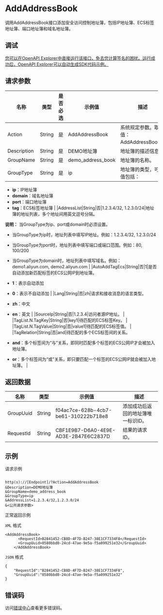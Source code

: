# AddAddressBook

调用AddAddressBook接口添加安全访问控制地址簿，包括IP地址簿、ECS标签地址簿、端口地址簿和域名地址簿。

## 调试

[您可以在OpenAPI Explorer中直接运行该接口，免去您计算签名的困扰。运行成功后，OpenAPI Explorer可以自动生成SDK代码示例。](https://api.aliyun.com/#product=Cloudfw&api=AddAddressBook&type=RPC&version=2017-12-07)

## 请求参数

|名称|类型|是否必选|示例值|描述|
|--|--|----|---|--|
|Action|String|是|AddAddressBook|系统规定参数。取值：AddAddressBook。 |
|Description|String|是|DEMO地址簿|地址簿的描述信息。 |
|GroupName|String|是|demo\_address\_book|地址簿的名称。 |
|GroupType|String|是|ip|地址簿的类型，可选值包括：

 -   **ip**：IP地址簿
-   **domain**：域名地址簿
-   **port**：端口地址簿
-   **tag**：ECS标签地址簿 |
|AddressList|String|否|1.2.3.4/32, 1.2.3.0/24|地址簿的地址列表，多个地址间用英文逗号分隔。

 **说明：** 当GroupType为ip、port或domain时必须设置。

 -   当GroupType为ip时，地址列表中填写IP地址。例如：1.2.3.4/32, 1.2.3.0/24
-   当GroupType为port时，地址列表中填写端口或端口范围。例如：80, 100/200
-   当GroupType为domain时，地址列表中填写域名。例如：demo1.aliyun.com, demo2.aliyun.com |
|AutoAddTagEcs|String|否|1|是否自动添加新匹配标签的ECS公网IP到地址簿。

 -   **1**：表示自动添加
-   **0**：表示不自动添加 |
|Lang|String|否|zh|请求和接收消息的语言类型。

 -   **zh**：中文
-   **en**：英文 |
|SourceIp|String|否|1.2.3.4|访问者源IP地址。 |
|TagList.N.TagKey|String|否|key1|待匹配的ECS标签Key。 |
|TagList.N.TagValue|String|否|value1|待匹配的ECS标签值。 |
|TagRelation|String|否|and|待匹配的多个ECS标签间的关系。

 -   **and**：多个标签间为“与”关系，即同时匹配多个标签的ECS公网IP才会被加入地址簿。
-   **or**：多个标签间为“或”关系，即只要匹配一个标签的ECS公网IP就会被加入地址簿。 |

## 返回数据

|名称|类型|示例值|描述|
|--|--|---|--|
|GroupUuid|String|f04ac7ce-628b-4cb7-be61-310222b718e8|添加成功后返回的地址簿唯一标识ID。 |
|RequestId|String|CBF1E9B7-D6A0-4E9E-AD3E-2B47E6C2837D|结果的请求ID。 |

## 示例

请求示例

```

http(s)://[Endpoint]/?Action=AddAddressBook
&Description=DEMO地址簿
&GroupName=demo_address_book
&GroupType=ip
&AddressList=1.2.3.4/32,1.2.3.0/24
&<公共请求参数>

```

正常返回示例

`XML` 格式

```
<AddAddressBook>
	  <RequestId>B2841452-CB8D-4F7D-B247-38E1CF7334F8</RequestId>
	  <GroupUuid>0580bbd0-24cd-47ae-9e5a-f5a099251e32</GroupUuid>
    </AddAddressBook>
```

`JSON` 格式

```
{
	"RequestId":"B2841452-CB8D-4F7D-B247-38E1CF7334F8",
	"GroupUuid":"0580bbd0-24cd-47ae-9e5a-f5a099251e32"
}
```

## 错误码

访问[错误中心](https://error-center.aliyun.com/status/product/Cloudfw)查看更多错误码。

